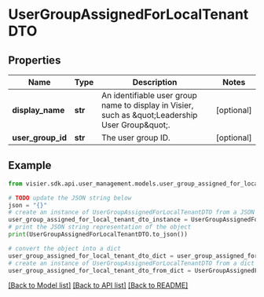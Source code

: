 # UserGroupAssignedForLocalTenantDTO


## Properties

Name | Type | Description | Notes
------------ | ------------- | ------------- | -------------
**display_name** | **str** | An identifiable user group name to display in Visier, such as \&quot;Leadership User Group\&quot;. | [optional] 
**user_group_id** | **str** | The user group ID. | [optional] 

## Example

```python
from visier.sdk.api.user_management.models.user_group_assigned_for_local_tenant_dto import UserGroupAssignedForLocalTenantDTO

# TODO update the JSON string below
json = "{}"
# create an instance of UserGroupAssignedForLocalTenantDTO from a JSON string
user_group_assigned_for_local_tenant_dto_instance = UserGroupAssignedForLocalTenantDTO.from_json(json)
# print the JSON string representation of the object
print(UserGroupAssignedForLocalTenantDTO.to_json())

# convert the object into a dict
user_group_assigned_for_local_tenant_dto_dict = user_group_assigned_for_local_tenant_dto_instance.to_dict()
# create an instance of UserGroupAssignedForLocalTenantDTO from a dict
user_group_assigned_for_local_tenant_dto_from_dict = UserGroupAssignedForLocalTenantDTO.from_dict(user_group_assigned_for_local_tenant_dto_dict)
```
[[Back to Model list]](../README.md#documentation-for-models) [[Back to API list]](../README.md#documentation-for-api-endpoints) [[Back to README]](../README.md)


